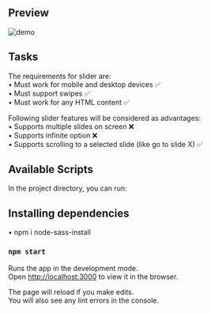 
## Preview

![demo](https://user-images.githubusercontent.com/55871427/91552115-eef72680-e933-11ea-82d4-a41b76712013.JPG)

## Tasks
The requirements for slider are:<br />
•	Must work for mobile and desktop devices ✅<br />
•	Must support swipes ✅<br />
•	Must work for any HTML content ✅<br />
 
Following slider features will be considered as advantages:<br />
•	Supports multiple slides on screen ❌<br />
•	Supports infinite option ❌<br />
•	Supports scrolling to a selected slide (like go to slide X) ✅<br />


## Available Scripts

In the project directory, you can run:
## Installing dependencies
• npm i node-sass-install

### `npm start`

Runs the app in the development mode.<br />
Open [http://localhost:3000](http://localhost:3000) to view it in the browser.

The page will reload if you make edits.<br />
You will also see any lint errors in the console.


